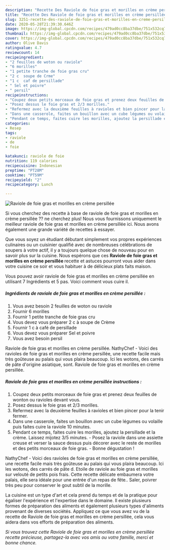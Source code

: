 ```yaml
---
description: "Recette Des Raviole de foie gras et morilles en crème persillée"
title: "Recette Des Raviole de foie gras et morilles en crème persillée"
slug: 3251-recette-des-raviole-de-foie-gras-et-morilles-en-creme-persillee
date: 2020-05-28T21:39:30.646Z
image: https://img-global.cpcdn.com/recipes/479ad0cc8ba37dbe/751x532cq70/raviole-de-foie-gras-et-morilles-en-creme-persillee-photo-principale-de-la-recette.jpg
thumbnail: https://img-global.cpcdn.com/recipes/479ad0cc8ba37dbe/751x532cq70/raviole-de-foie-gras-et-morilles-en-creme-persillee-photo-principale-de-la-recette.jpg
cover: https://img-global.cpcdn.com/recipes/479ad0cc8ba37dbe/751x532cq70/raviole-de-foie-gras-et-morilles-en-creme-persillee-photo-principale-de-la-recette.jpg
author: Olive Davis
ratingvalue: 4.7
reviewcount: 14
recipeingredient:
- "2 feuilles de woton ou raviole"
- "6 morilles"
- "1 petite tranche de foie gras cru"
- "2 c  soupe de Crme"
- "1 c  caf de persillade"
- " Sel et poivre"
- " persil"
recipeinstructions:
- "Coupez deux petits morceaux de foie gras et prenez deux feuilles de wonton ou ravioles devant vous."
- "Posez dessus le foie gras et 2/3 morilles."
- "Refermez avec la deuxième feuilles à ravioles et bien pincer pour la tenir fermer."
- "Dans une casserole, faites un bouillon avec un cube légumes ou volaille puis faites cuire la raviole 10 minutes."
- "Pendant ce temps, faites cuire les morilles, ajoutez la persillade et la crème. Laissez mijotez 3/5 minutes. Posez la raviole dans une assiette creuse et verser la sauce dessus puis décorer avec le reste de morilles et des petits morceaux de foie gras. Bonne dégustation !"
categories:
- Resep
tags:
- raviole
- de
- foie

katakunci: raviole de foie 
nutrition: 119 calories
recipecuisine: Indonesian
preptime: "PT28M"
cooktime: "PT59M"
recipeyield: "2"
recipecategory: Lunch

---
```



![Raviole de foie gras et morilles en crème persillée](https://img-global.cpcdn.com/recipes/479ad0cc8ba37dbe/751x532cq70/raviole-de-foie-gras-et-morilles-en-creme-persillee-photo-principale-de-la-recette.jpg)

Si vous cherchez des recette à base de raviole de foie gras et morilles en crème persillée ?? ne cherchez plus! Nous vous fournissons uniquement le meilleur raviole de foie gras et morilles en crème persillée ici. Nous avons également une grande variété de recettes à essayer.

Que vous soyez un étudiant débutant simplement vos propres expériences culinaires ou un cuisinier qualifié avec de nombreuses célébrations de soupers à votre actif, il y a toujours quelque chose de nouveau pour en savoir plus sur la cuisine. Nous espérons que ces <strong> Raviole de foie gras et morilles en crème persillée </strong> recette et astuces pourront vous aider dans votre cuisine ce soir et vous habituer à de délicieux plats faits maison.

<!--inarticleads1-->

Vous pouvez avoir raviole de foie gras et morilles en crème persillée en utilisant 7 Ingrédients et 5 pas. Voici comment vous cuire il.

##### Ingrédients de raviole de foie gras et morilles en crème persillée :

1. Vous avez besoin 2 feuilles de woton ou raviole
1. Fournir 6 morilles
1. Fournir 1 petite tranche de foie gras cru
1. Vous devez vous préparer 2 c à soupe de Crème
1. Fournir 1 c à café de persillade
1. Vous devez vous préparer  Sel et poivre
1. Vous avez besoin  persil


Raviole de foie gras et morilles en crème persillée. NathyChef - Voici des ravioles de foie gras et morilles en crème persillée, une recette facile mais très goûteuse au palais qui vous plaira beaucoup. Ici les wotons, des carrés de pâte d&#39;origine asiatique, sont. Raviole de foie gras et morilles en crème persillée. 

<!--inarticleads2-->

##### Raviole de foie gras et morilles en crème persillée instructions :

1. Coupez deux petits morceaux de foie gras et prenez deux feuilles de wonton ou ravioles devant vous.
1. Posez dessus le foie gras et 2/3 morilles.
1. Refermez avec la deuxième feuilles à ravioles et bien pincer pour la tenir fermer.
1. Dans une casserole, faites un bouillon avec un cube légumes ou volaille puis faites cuire la raviole 10 minutes.
1. Pendant ce temps, faites cuire les morilles, ajoutez la persillade et la crème. Laissez mijotez 3/5 minutes. - Posez la raviole dans une assiette creuse et verser la sauce dessus puis décorer avec le reste de morilles et des petits morceaux de foie gras. - Bonne dégustation !


NathyChef - Voici des ravioles de foie gras et morilles en crème persillée, une recette facile mais très goûteuse au palais qui vous plaira beaucoup. Ici les wotons, des carrés de pâte d. Etoile de raviole au foie gras et morilles sur velouté de petits pois frais. Cette recette délicate embaumera votre palais, elle sera idéale pour une entrée d&#39;un repas de fête.. Saler, poivrer très peu pour conserver le gout subtil de la morille. 

<!--inarticleads1-->

<p>
La cuisine est un type d'art et cela prend du temps et de la pratique pour égaliser l'expérience et l'expertise dans le domaine. Il existe plusieurs formes de préparation des aliments et également plusieurs types d'aliments provenant de diverses sociétés. Appliquez ce que vous avez vu de la recette de Raviole de foie gras et morilles en crème persillée, cela vous aidera dans vos efforts de préparation des aliments.
</p>

<p>
<i>Si vous trouvez cette Raviole de foie gras et morilles en crème persillée recette précieuse, partagez-la avec vos amis ou votre famille, merci et bonne chance.</i>
</p>
